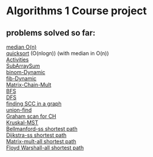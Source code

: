 # Algorithms 1 Course project

## problems solved so far:
[median O(n)]()</br>
[quicksort](https://github.com/Yannnyan/Algor1/blob/main/src/Median.java#:~:text=static%20void-,quick_sort_better,-(int%5B%5D%20array%2C%20int)) (O(nlogn)) (with median in O(n))</br>
[Activities](https://github.com/Yannnyan/Algor1/blob/main/src/GreedyAlgor/Activities_Problem.java#:~:text=public%20class-,Activities_Problem,-%7B)</br>
[SubArraySum]()</br>
[binom-Dynamic]()</br>
[fib-Dynamic]()</br>
[Matrix-Chain-Mult]()</br>
[BFS]()</br>
[DFS]()</br>
[finding SCC in a graph]()</br>
[union-find]()</br>
[Graham scan for CH]()</br>
[Kruskal-MST]()</br>
[Bellmanford-ss shortest path]()</br>
[Dijkstra-ss shortest path]()</br>
[Matrix-mult-all shortest path]()</br>
[Floyd Warshall-all shortest path]()</br>






